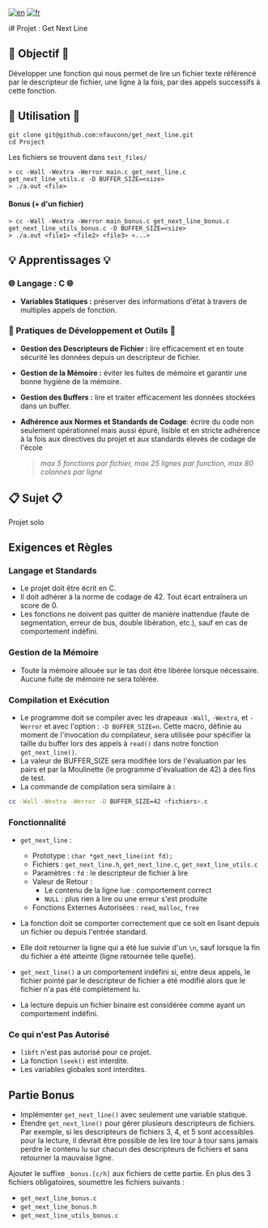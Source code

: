 [![en](https://img.shields.io/badge/lang-en-purple.svg)](https://github.com/nfauconn/get_next_line/blob/master/README.md)
[![fr](https://img.shields.io/badge/lang-fr-pink.svg)](https://github.com/nfauconn/get_next_line/blob/master/README.fr.md)

i# Projet : Get Next Line

## 🏁 Objectif 🏁
Développer une fonction qui nous permet de lire un fichier texte référencé par le descripteur de fichier, une ligne à la fois, par des appels successifs à cette fonction.

## 🚀 Utilisation 🚀

```shell
git clone git@github.com:nfauconn/get_next_line.git
cd Project
```

Les fichiers se trouvent dans `test_files/`

```shell
> cc -Wall -Wextra -Werror main.c get_next_line.c get_next_line_utils.c -D BUFFER_SIZE=<size>
> ./a.out <file>
```

#### Bonus (+ d'un fichier)

```shell
> cc -Wall -Wextra -Werror main_bonus.c get_next_line_bonus.c get_next_line_utils_bonus.c -D BUFFER_SIZE=<size>
> ./a.out <file1> <file2> <file3> <...>
```

## 💡 Apprentissages 💡

### 🌐 Langage : C 🌐

- **Variables Statiques :** préserver des informations d'état à travers de multiples appels de fonction.

### 🔧 Pratiques de Développement et Outils 🔧

- **Gestion des Descripteurs de Fichier :** lire efficacement et en toute sécurité les données depuis un descripteur de fichier.

- **Gestion de la Mémoire :** éviter les fuites de mémoire et garantir une bonne hygiène de la mémoire.

- **Gestion des Buffers :** lire et traiter efficacement les données stockées dans un buffer.

- **Adhérence aux Normes et Standards de Codage**: écrire du code non seulement opérationnel mais aussi épuré, lisible et en stricte adhérence à la fois aux directives du projet et aux standards élevés de codage de l'école
  > *max 5 fonctions par fichier, max 25 lignes par function, max 80 colonnes par ligne*

## 📋 Sujet 📋

Projet solo

## Exigences et Règles

### Langage et Standards
- Le projet doit être écrit en C.
- Il doit adhérer à la norme de codage de 42. Tout écart entraînera un score de 0.
- Les fonctions ne doivent pas quitter de manière inattendue (faute de segmentation, erreur de bus, double libération, etc.), sauf en cas de comportement indéfini.

### Gestion de la Mémoire
- Toute la mémoire allouée sur le tas doit être libérée lorsque nécessaire. Aucune fuite de mémoire ne sera tolérée.

### Compilation et Exécution
- Le programme doit se compiler avec les drapeaux `-Wall`, `-Wextra`, et `-Werror` et avec l'option : `-D BUFFER_SIZE=n`. Cette macro, définie au moment de l'invocation du compilateur, sera utilisée pour spécifier la taille du buffer lors des appels à `read()` dans notre fonction `get_next_line()`.
- La valeur de BUFFER_SIZE sera modifiée lors de l'évaluation par les pairs et par la Moulinette (le programme d'évaluation de 42) à des fins de test.
- La commande de compilation sera similaire à : 
```bash
cc -Wall -Wextra -Werror -D BUFFER_SIZE=42 <fichiers>.c
```

### Fonctionnalité
- `get_next_line` :
  - Prototype : `char *get_next_line(int fd);`
  - Fichiers : `get_next_line.h`, `get_next_line.c`, `get_next_line_utils.c`
  - Paramètres : `fd` : le descripteur de fichier à lire
  - Valeur de Retour : 
    - Le contenu de la ligne lue : comportement correct
    - `NULL` : plus rien à lire ou une erreur s'est produite
  - Fonctions Externes Autorisées : `read`, `malloc`, `free`

- La fonction doit se comporter correctement que ce soit en lisant depuis un fichier ou depuis l'entrée standard.
 
- Elle doit retourner la ligne qui a été lue suivie d'un `\n`, sauf lorsque la fin du fichier a été atteinte (ligne retournée telle quelle).

- `get_next_line()` a un comportement indéfini si, entre deux appels, le fichier pointé par le descripteur de fichier a été modifié alors que le fichier n'a pas été complètement lu.
- La lecture depuis un fichier binaire est considérée comme ayant un comportement indéfini.

### Ce qui n'est Pas Autorisé
- `libft` n'est pas autorisé pour ce projet.
- La fonction `lseek()` est interdite.
- Les variables globales sont interdites.

## Partie Bonus

- Implémenter `get_next_line()` avec seulement une variable statique.
- Étendre `get_next_line()` pour gérer plusieurs descripteurs de fichiers. Par exemple, si les descripteurs de fichiers 3, 4, et 5 sont accessibles pour la lecture, il devrait être possible de les lire tour à tour sans jamais perdre le contenu lu sur chacun des descripteurs de fichiers et sans retourner la mauvaise ligne.

Ajouter le suffixe `_bonus.[c/h]` aux fichiers de cette partie. En plus des 3 fichiers obligatoires, soumettre les fichiers suivants :
- `get_next_line_bonus.c`
- `get_next_line_bonus.h`
- `get_next_line_utils_bonus.c`
